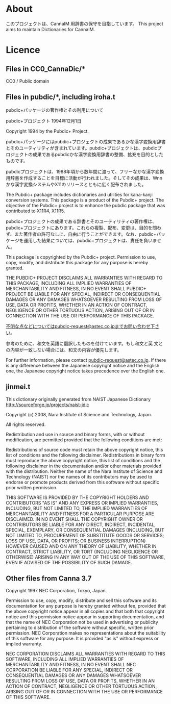 # About
このプロジェクトは、CannaIM 用辞書の保守を目指しています。
This project aims to maintain Dictionaries for CannaIM.

# Licence
## Files in CC0_CannaDic/*
CC0 / Public domain

## Files in pubdic/*, including iroha.t
pubdic+パッケージの著作権とその利用について

pubdic+プロジェクト
1994年12月1日

Copyright 1994 by the Pubdic+ Project.

pubdic+パッケージにはpubdic+プロジェクトの成果であるかな漢字変換用辞書
とそのユーティリティが含まれています。pubdic+プロジェクトは、pubdicプ
ロジェクトの成果であるpubdicかな漢字変換用辞書の整備、拡充を目的とした
ものです。

pubdicプロジェクトは、1988年頃から数年間に渡って、フリーなかな漢字変換
用辞書を作成することを目標に活動が行われました。そしてその成果は、Wnn
かな漢字変換システムやX11のリリースとともに広く配布されました。

The Pubdic+ package includes dictionaries and utilities for kana-kanji
conversion systems. This package is a product of the Pubdic+
project.  The objective of the Pubdic+ project is to enhance the
pubdic package that was contributed to X11R4, X11R5.

pubdic+プロジェクトの成果である辞書とそのユーティリティの著作権は、
pubdic+プロジェクトにあります。これらの複製、配布、変更は、目的を問わ
ず、また著作者の許可なしに、自由に行うことができます。なお、pubdic+パッ
ケージを運用した結果については、pubdic+プロジェクトは、責任を負いませ
ん。

This package is copyrighted by the Pubdic+ project. Permission to use,
copy, modify, and distribute this package for any purpose is hereby
granted.

THE PUBDIC+ PROJECT DISCLAIMS ALL WARRANTIES WITH REGARD TO THIS
PACKAGE, INCLUDING ALL IMPLIED WARRANTIES OF MERCHANTABILITY AND
FITNESS, IN NO EVENT SHALL PUBDIC+ PROJECT BE LIABLE FOR ANY SPECIAL,
INDIRECT OR CONSEQUENTIAL DAMAGES OR ANY DAMAGES WHATSOEVER RESULTING
FROM LOSS OF USE, DATA OR PROFITS, WHETHER IN AN ACTION OF CONTRACT,
NEGLIGENCE OR OTHER TORTUOUS ACTION, ARISING OUT OF OR IN CONNECTION
WITH THE USE OR PERFORMANCE OF THIS PACKAGE.

不明な点などについてはpubdic-request@astec.co.jpまでお問い合わせ下さい。

参考のために、和文を英語に翻訳したものを付けています。もし和文と英
文との内容が一致しない場合には、和文の内容が優先します。

For further information, please contact pubdic-request@astec.co.jp.
If there is any difference between the Japanese copyright notice and
the English one, the Japanese copyright notice takes precedence over
the English one.

## jinmei.t
This dictionary originally generated from NAIST Japanese Dictionary
http://sourceforge.jp/projects/naist-jdic

Copyright (c) 2008, Nara Institute of Science and Technology, Japan.

All rights reserved.

Redistribution and use in source and binary forms, with or without
modification, are permitted provided that the following conditions are
met:

Redistributions of source code must retain the above copyright notice,
this list of conditions and the following disclaimer.
Redistributions in binary form must reproduce the above copyright
notice, this list of conditions and the following disclaimer in the
documentation and/or other materials provided with the distribution.
Neither the name of the Nara Institute of Science and Technology
(NAIST) nor the names of its contributors may be used to endorse or
promote products derived from this software without specific prior
written permission.

THIS SOFTWARE IS PROVIDED BY THE COPYRIGHT HOLDERS AND CONTRIBUTORS
"AS IS" AND ANY EXPRESS OR IMPLIED WARRANTIES, INCLUDING, BUT NOT
LIMITED TO, THE IMPLIED WARRANTIES OF MERCHANTABILITY AND FITNESS FOR
A PARTICULAR PURPOSE ARE DISCLAIMED. IN NO EVENT SHALL THE COPYRIGHT OWNER OR
CONTRIBUTORS BE LIABLE FOR ANY DIRECT, INDIRECT, INCIDENTAL, SPECIAL,
EXEMPLARY, OR CONSEQUENTIAL DAMAGES (INCLUDING, BUT NOT LIMITED TO,
PROCUREMENT OF SUBSTITUTE GOODS OR SERVICES; LOSS OF USE, DATA, OR
PROFITS; OR BUSINESS INTERRUPTION) HOWEVER CAUSED AND ON ANY THEORY OF
LIABILITY, WHETHER IN CONTRACT, STRICT LIABILITY, OR TORT (INCLUDING
NEGLIGENCE OR OTHERWISE) ARISING IN ANY WAY OUT OF THE USE OF THIS
SOFTWARE, EVEN IF ADVISED OF THE POSSIBILITY OF SUCH DAMAGE.

## Other files from Canna 3.7
 Copyright 1997 NEC Corporation, Tokyo, Japan.

 Permission to use, copy, modify, distribute and sell this software
 and its documentation for any purpose is hereby granted without
 fee, provided that the above copyright notice appear in all copies
 and that both that copyright notice and this permission notice
 appear in supporting documentation, and that the name of NEC
 Corporation not be used in advertising or publicity pertaining to
 distribution of the software without specific, written prior
 permission.  NEC Corporation makes no representations about the
 suitability of this software for any purpose.  It is provided
 "as is" without express or implied warranty.

 NEC CORPORATION DISCLAIMS ALL WARRANTIES WITH REGARD TO THIS SOFTWARE,
 INCLUDING ALL IMPLIED WARRANTIES OF MERCHANTABILITY AND FITNESS, IN 
 NO EVENT SHALL NEC CORPORATION BE LIABLE FOR ANY SPECIAL, INDIRECT OR
 CONSEQUENTIAL DAMAGES OR ANY DAMAGES WHATSOEVER RESULTING FROM LOSS OF 
 USE, DATA OR PROFITS, WHETHER IN AN ACTION OF CONTRACT, NEGLIGENCE OR 
 OTHER TORTUOUS ACTION, ARISING OUT OF OR IN CONNECTION WITH THE USE OR 
 PERFORMANCE OF THIS SOFTWARE. 


